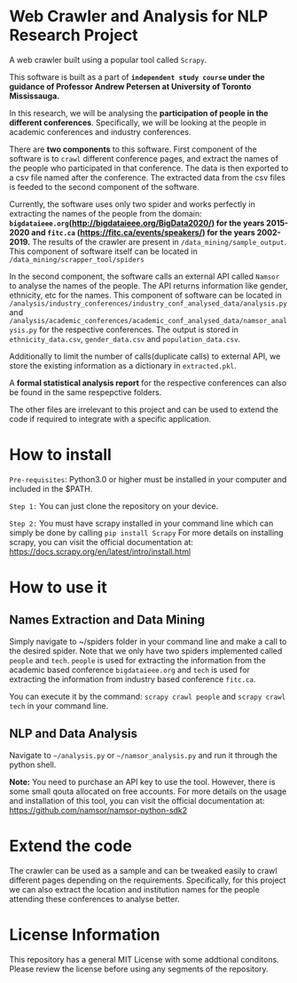 # Web Crawler and Analysis for NLP Research Project

A web crawler built using a popular tool called `Scrapy`. 

This software is built as a part of __`independent study course` under the guidance of Professor Andrew Petersen at University of Toronto Mississauga.__

In this research, we will be analysing the __participation of people in the different conferences__. Specifically, we will be looking at the people in academic conferences and industry conferences.

There are __two components__ to this software. First component of the software is to `crawl` different conference pages, and extract the names of the people who participated in that conference. The data 
is then exported to a csv file named after the conference. The extracted data from the csv files is feeded to the second component of the software. 

Currently, the software uses only two spider and works perfectly in extracting the names of the people from the domain: __`bigdataieee.org`(http://bigdataieee.org/BigData2020/) for the years 2015-2020 and `fitc.ca` (https://fitc.ca/events/speakers/) for the years 2002-2019.__ The results of the crawler are present in `/data_mining/sample_output`. This component of software itself can be located in `/data_mining/scrapper_tool/spiders`

In the second component, the software calls an external API called `Namsor` to analyse the names of the people. The API returns information like gender, ethnicity, etc for the names. This component of software can be located in `/analysis/industry_conferences/industry_conf_analysed_data/analysis.py` and `/analysis/academic_conferences/academic_conf_analysed_data/namsor_analysis.py` for the respective conferences. 
The output is stored in `ethnicity_data.csv`, `gender_data.csv` and `population_data.csv`.

Additionally to limit the number of calls(duplicate calls) to external API, we store the existing information as a dictionary in `extracted.pkl`.

A __formal statistical analysis report__ for the respective conferences can also be found in the same respepctive folders.


The other files are irrelevant to this project and can be used to extend the code if required to integrate with a specific application.


# How to install

`Pre-requisites`: Python3.0 or higher must be installed in your computer and included in the $PATH.

`Step 1:` You can just clone the repository on your device. 

`Step 2:` You must have scrapy installed in your command line which can simply be done by calling `pip install Scrapy`
For more details on installing scrapy, you can visit the official documentation at: https://docs.scrapy.org/en/latest/intro/install.html

# How to use it
## Names Extraction and Data Mining
Simply navigate to ~/spiders folder in your command line and make a call to the desired spider.  Note that we only have two spiders implemented called `people` and `tech`.
`people` is used for extracting the information from the academic based conference `bigdataieee.org` and `tech` is used for extracting the information from industry based conference `fitc.ca`.

You can execute it by the command: `scrapy crawl people` and `scrapy crawl tech` in your command line.  

## NLP and Data Analysis
Navigate to `~/analysis.py` or `~/namsor_analysis.py` and  run it through the python shell. 

__Note:__ You need to purchase an API key to use the tool. However, there is some small qouta allocated on free accounts. For more details on the usage and installation of this tool, you can visit the official documentation at: https://github.com/namsor/namsor-python-sdk2




# Extend the code
The crawler can be used as a sample and can be tweaked easily to crawl different pages depending on the requirements. Specifically, for this project we can also extract the location and institution names for the people attending these conferences to analyse better.


# License Information
This repository has a general MIT License with some addtional conditons. Please review the license before using any segments of the repository. 
